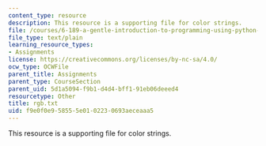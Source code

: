 ```yaml
---
content_type: resource
description: This resource is a supporting file for color strings.
file: /courses/6-189-a-gentle-introduction-to-programming-using-python-january-iap-2011/f9e0f0e958555e0102230693aeceaaa5_rgb.txt
file_type: text/plain
learning_resource_types:
- Assignments
license: https://creativecommons.org/licenses/by-nc-sa/4.0/
ocw_type: OCWFile
parent_title: Assignments
parent_type: CourseSection
parent_uid: 5d1a5094-f9b1-d4d4-bff1-91eb06deeed4
resourcetype: Other
title: rgb.txt
uid: f9e0f0e9-5855-5e01-0223-0693aeceaaa5
---
```

This resource is a supporting file for color strings.